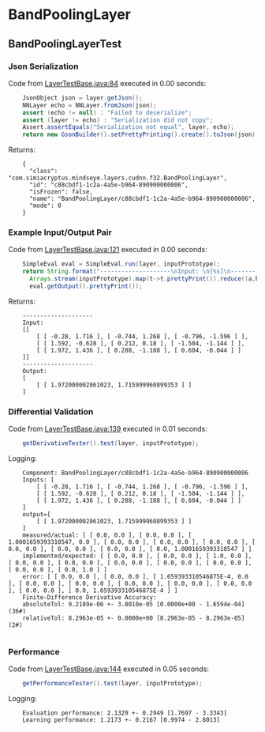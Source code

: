 # BandPoolingLayer
## BandPoolingLayerTest
### Json Serialization
Code from [LayerTestBase.java:84](../../../../../../../../../MindsEye/src/test/java/com/simiacryptus/mindseye/layers/LayerTestBase.java#L84) executed in 0.00 seconds: 
```java
    JsonObject json = layer.getJson();
    NNLayer echo = NNLayer.fromJson(json);
    assert (echo != null) : "Failed to deserialize";
    assert (layer != echo) : "Serialization did not copy";
    Assert.assertEquals("Serialization not equal", layer, echo);
    return new GsonBuilder().setPrettyPrinting().create().toJson(json);
```

Returns: 

```
    {
      "class": "com.simiacryptus.mindseye.layers.cudnn.f32.BandPoolingLayer",
      "id": "c88cbdf1-1c2a-4a5e-b964-890900000006",
      "isFrozen": false,
      "name": "BandPoolingLayer/c88cbdf1-1c2a-4a5e-b964-890900000006",
      "mode": 0
    }
```



### Example Input/Output Pair
Code from [LayerTestBase.java:121](../../../../../../../../../MindsEye/src/test/java/com/simiacryptus/mindseye/layers/LayerTestBase.java#L121) executed in 0.00 seconds: 
```java
    SimpleEval eval = SimpleEval.run(layer, inputPrototype);
    return String.format("--------------------\nInput: \n[%s]\n--------------------\nOutput: \n%s",
      Arrays.stream(inputPrototype).map(t->t.prettyPrint()).reduce((a,b)->a+",\n"+b).get(),
      eval.getOutput().prettyPrint());
```

Returns: 

```
    --------------------
    Input: 
    [[
    	[ [ -0.28, 1.716 ], [ -0.744, 1.268 ], [ -0.796, -1.596 ] ],
    	[ [ 1.592, -0.628 ], [ 0.212, 0.18 ], [ -1.504, -1.144 ] ],
    	[ [ 1.972, 1.436 ], [ 0.288, -1.188 ], [ 0.604, -0.044 ] ]
    ]]
    --------------------
    Output: 
    [
    	[ [ 1.972000002861023, 1.715999960899353 ] ]
    ]
```



### Differential Validation
Code from [LayerTestBase.java:139](../../../../../../../../../MindsEye/src/test/java/com/simiacryptus/mindseye/layers/LayerTestBase.java#L139) executed in 0.01 seconds: 
```java
    getDerivativeTester().test(layer, inputPrototype);
```
Logging: 
```
    Component: BandPoolingLayer/c88cbdf1-1c2a-4a5e-b964-890900000006
    Inputs: [
    	[ [ -0.28, 1.716 ], [ -0.744, 1.268 ], [ -0.796, -1.596 ] ],
    	[ [ 1.592, -0.628 ], [ 0.212, 0.18 ], [ -1.504, -1.144 ] ],
    	[ [ 1.972, 1.436 ], [ 0.288, -1.188 ], [ 0.604, -0.044 ] ]
    ]
    output=[
    	[ [ 1.972000002861023, 1.715999960899353 ] ]
    ]
    measured/actual: [ [ 0.0, 0.0 ], [ 0.0, 0.0 ], [ 1.0001659393310547, 0.0 ], [ 0.0, 0.0 ], [ 0.0, 0.0 ], [ 0.0, 0.0 ], [ 0.0, 0.0 ], [ 0.0, 0.0 ], [ 0.0, 0.0 ], [ 0.0, 1.0001659393310547 ] ]
    implemented/expected: [ [ 0.0, 0.0 ], [ 0.0, 0.0 ], [ 1.0, 0.0 ], [ 0.0, 0.0 ], [ 0.0, 0.0 ], [ 0.0, 0.0 ], [ 0.0, 0.0 ], [ 0.0, 0.0 ], [ 0.0, 0.0 ], [ 0.0, 1.0 ] ]
    error: [ [ 0.0, 0.0 ], [ 0.0, 0.0 ], [ 1.659393310546875E-4, 0.0 ], [ 0.0, 0.0 ], [ 0.0, 0.0 ], [ 0.0, 0.0 ], [ 0.0, 0.0 ], [ 0.0, 0.0 ], [ 0.0, 0.0 ], [ 0.0, 1.659393310546875E-4 ] ]
    Finite-Difference Derivative Accuracy:
    absoluteTol: 9.2189e-06 +- 3.8010e-05 [0.0000e+00 - 1.6594e-04] (36#)
    relativeTol: 8.2963e-05 +- 0.0000e+00 [8.2963e-05 - 8.2963e-05] (2#)
    
```

### Performance
Code from [LayerTestBase.java:144](../../../../../../../../../MindsEye/src/test/java/com/simiacryptus/mindseye/layers/LayerTestBase.java#L144) executed in 0.05 seconds: 
```java
    getPerformanceTester().test(layer, inputPrototype);
```
Logging: 
```
    Evaluation performance: 2.1329 +- 0.2949 [1.7697 - 3.3343]
    Learning performance: 1.2173 +- 0.2167 [0.9974 - 2.8013]
    
```

